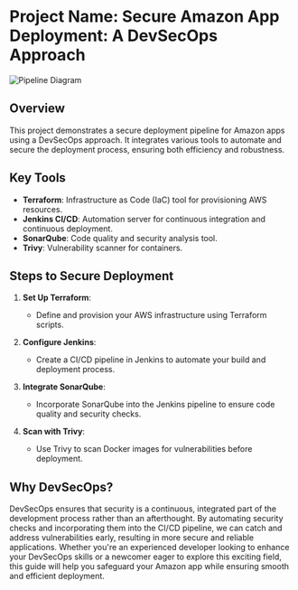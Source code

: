 # Project Name: Secure Amazon App Deployment: A DevSecOps Approach
![Pipeline Diagram](images/pipeline-diagram.png)


## Overview

This project demonstrates a secure deployment pipeline for Amazon apps using a DevSecOps approach. It integrates various tools to automate and secure the deployment process, ensuring both efficiency and robustness.

## Key Tools

- **Terraform**: Infrastructure as Code (IaC) tool for provisioning AWS resources.
- **Jenkins CI/CD**: Automation server for continuous integration and continuous deployment.
- **SonarQube**: Code quality and security analysis tool.
- **Trivy**: Vulnerability scanner for containers.

## Steps to Secure Deployment

1. **Set Up Terraform**: 
   - Define and provision your AWS infrastructure using Terraform scripts.

2. **Configure Jenkins**:
   - Create a CI/CD pipeline in Jenkins to automate your build and deployment process.

3. **Integrate SonarQube**:
   - Incorporate SonarQube into the Jenkins pipeline to ensure code quality and security checks.

4. **Scan with Trivy**:
   - Use Trivy to scan Docker images for vulnerabilities before deployment.

## Why DevSecOps?

DevSecOps ensures that security is a continuous, integrated part of the development process rather than an afterthought. By automating security checks and incorporating them into the CI/CD pipeline, we can catch and address vulnerabilities early, resulting in more secure and reliable applications. Whether you're an experienced developer looking to enhance your DevSecOps skills or a newcomer eager to explore this exciting field, this guide will help you safeguard your Amazon app while ensuring smooth and efficient deployment.

